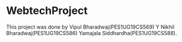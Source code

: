 # WebtechProject
This project was done by Vipul Bharadwaj(PES1UG19CS569) Y Nikhil Bharadwaj(PES1UG19CS586) Yamajala Siddhardha(PES1UG19CS588).
